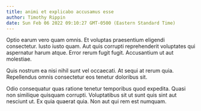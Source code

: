 ```yaml
---
title: animi et explicabo accusamus esse
author: Timothy Rippin
date: Sun Feb 06 2022 09:10:27 GMT-0500 (Eastern Standard Time)
---
```

Optio earum vero quam omnis. Et voluptas praesentium eligendi consectetur. Iusto iusto quam. Aut quis corrupti reprehenderit voluptates qui aspernatur harum atque. Error rerum fugit fugit. Accusantium ut aut molestiae.

 Quis nostrum ea nisi nihil sunt vel occaecati. At sequi at rerum quia. Repellendus omnis consectetur eos tenetur doloribus sit.

 Odio consequatur quas ratione tenetur temporibus quod expedita. Quasi non similique quisquam corrupti. Voluptatibus sit ut sunt quis sint aut nesciunt ut. Ex quia quaerat quia. Non aut qui rem est numquam.